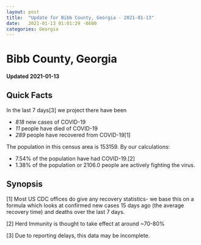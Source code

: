```yaml
---
layout: post
title:  "Update for Bibb County, Georgia - 2021-01-13"
date:   2021-01-13 01:01:29 -0600
categories: Georgia
---
```


# Bibb County, Georgia
#### Updated 2021-01-13

## Quick Facts

In the last 7 days[3] we project there have been
- *818* new cases of COVID-19
- *11* people have died of COVID-19
- *289* people have recovered from COVID-19[1]

The population in this census area is 153159. By our calculations:
- 7.54% of the population have had COVID-19.[2]
- 1.38% of the population or 2106.0 people are actively fighting the virus.

## Synopsis




[1] Most US CDC offices do give any recovery statistics- we base this on a formula which looks at confirmed new cases
15 days ago (the average recovery time) and deaths over the last 7 days.

[2] Herd Immunity is thought to take effect at around ~70-80%

[3] Due to reporting delays, this data may be incomplete.
 
    